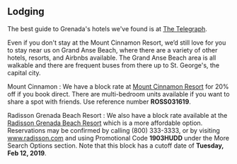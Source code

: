 ## Lodging

The best guide to Grenada's hotels we've found is at [The Telegraph](https://www.telegraph.co.uk/travel/destinations/caribbean/grenada/hotels/).

Even if you don't stay at the Mount Cinnamon Resort, we’d still love for you to stay near us on Grand Anse Beach, where there are a variety of other hotels, resorts, and Airbnbs available. The Grand Anse Beach area is all walkable and there are frequent buses from there up to St. George's, the capital city.

Mount Cinnamon
: We have a block rate at [Mount Cinnamon Resort](https://mountcinnamongrenadahotel.com/) for 20% off if you book direct. There are multi-bedroom units available if you want to share a spot with friends. Use reference number **ROSS031619**.

Radisson Grenada Beach Resort
: We also have a block rate available at the [Radisson Grenada Beach Resort](https://www.radisson.com/st-georges-hotel-gd/grdgrgr/?s_cid=os.amer-gd-rad-GRDGRGR-gmb) which is a more affordable option. Reservations may be confirmed by calling (800) 333-3333, or by visiting www.radisson.com and using Promotional Code **1903HUDD** under the More Search Options section. Note that this block has a cutoff date of **Tuesday, Feb 12, 2019**.
